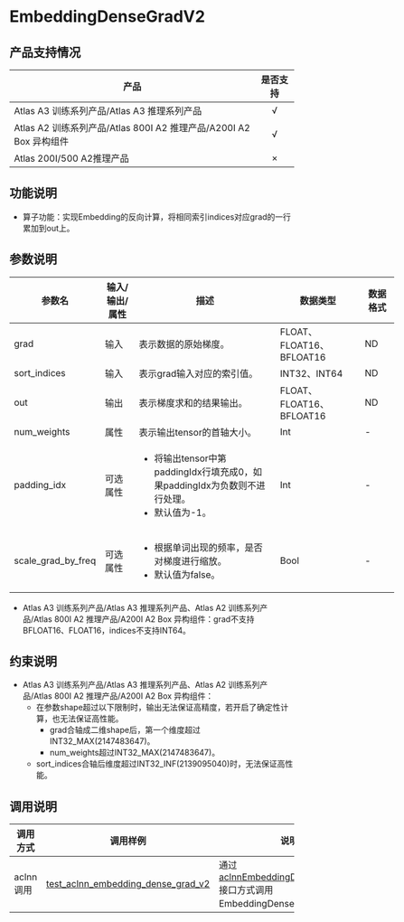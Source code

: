 # EmbeddingDenseGradV2

##  产品支持情况

| 产品 | 是否支持 |
| ---- | :----:|
|Atlas A3 训练系列产品/Atlas A3 推理系列产品|√|
|Atlas A2 训练系列产品/Atlas 800I A2 推理产品/A200I A2 Box 异构组件|√|
|Atlas 200I/500 A2推理产品|×|

## 功能说明

 - 算子功能：实现Embedding的反向计算，将相同索引indices对应grad的一行累加到out上。

## 参数说明

  <table style="undefined;table-layout: fixed; width: 1250px"><colgroup>
    <col style="width: 50px">
    <col style="width: 60px">
    <col style="width: 250px">
    <col style="width: 150px">
    <col style="width: 60px">
    </colgroup>
    <thead>
      <tr>
        <th>参数名</th>
        <th>输入/输出/属性</th>
        <th>描述</th>
        <th>数据类型</th>
        <th>数据格式</th>
      </tr></thead>
    <tbody>
      <tr>
        <td>grad</td>
        <td>输入</td>
        <td>表示数据的原始梯度。</td>
        <td>FLOAT、FLOAT16、BFLOAT16</td>
        <td>ND</td>
      </tr>
      <tr>
        <td>sort_indices</td>
        <td>输入</td>
        <td>表示grad输入对应的索引值。</td>
        <td>INT32、INT64</td>
        <td>ND</td>
      </tr>
      <tr>
        <td>out</td>
        <td>输出</td>
        <td>表示梯度求和的结果输出。</td>
        <td>FLOAT、FLOAT16、BFLOAT16</td>
        <td>ND</td>
      </tr>
      <tr>
        <td>num_weights</td>
        <td>属性</td>
        <td>表示输出tensor的首轴大小。</td>
        <td>Int</td>
        <td>-</td>
      </tr>
      <tr>
        <td>padding_idx</td>
        <td>可选属性</td>
        <td><ul><li>将输出tensor中第paddingIdx行填充成0，如果paddingIdx为负数则不进行处理。</li><li>默认值为-1。</li></td>
        <td>Int</td>
        <td>-</td>
      </tr>
      <tr>
        <td>scale_grad_by_freq</td>
        <td>可选属性</td>
        <td><ul><li>根据单词出现的频率，是否对梯度进行缩放。</li><li>默认值为false。</li></td>
        <td>Bool</td>
        <td>-</td>
      </tr>
    </tbody></table>

  - <term>Atlas A3 训练系列产品/Atlas A3 推理系列产品</term>、<term>Atlas A2 训练系列产品/Atlas 800I A2 推理产品/A200I A2 Box 异构组件</term>：grad不支持BFLOAT16、FLOAT16，indices不支持INT64。

## 约束说明

- Atlas A3 训练系列产品/Atlas A3 推理系列产品、Atlas A2 训练系列产品/Atlas 800I A2 推理产品/A200I A2 Box 异构组件：
  - 在参数shape超过以下限制时，输出无法保证高精度，若开启了确定性计算，也无法保证高性能。
    - grad合轴成二维shape后，第一个维度超过INT32_MAX(2147483647)。
    - num_weights超过INT32_MAX(2147483647)。
  - sort_indices合轴后维度超过INT32_INF(2139095040)时，无法保证高性能。

## 调用说明

| 调用方式 | 调用样例                                                                   | 说明                                                           |
|--------------|------------------------------------------------------------------------|--------------------------------------------------------------|
| aclnn调用 | [test_aclnn_embedding_dense_grad_v2](./examples/test_aclnn_embedding_dense_grad_v2.cpp) | 通过[aclnnEmbeddingDenseBackward](./docs/aclnnEmbeddingDenseBackward.md)接口方式调用EmbeddingDenseGradV2算子。 |
